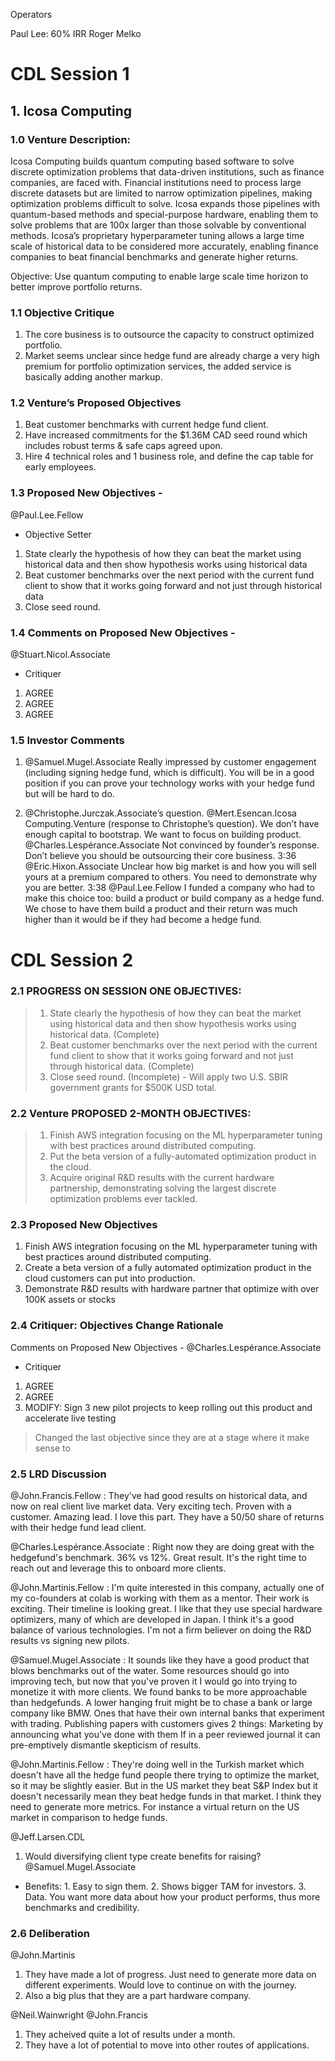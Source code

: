 Operators 

Paul Lee: 60% IRR 
Roger Melko

# CDL Session 1

## 1. Icosa Computing

### 1.0 Venture Description: 
Icosa Computing builds quantum computing based software to solve discrete optimization problems that data-driven institutions, such as finance companies, are faced with. Financial institutions need to process large discrete datasets but are limited to narrow optimization pipelines, making optimization problems difficult to solve. Icosa expands those pipelines with quantum-based methods and special-purpose hardware, enabling them to solve problems that are 100x larger than those solvable by conventional methods. Icosa’s proprietary hyperparameter tuning allows a large time scale of historical data to be considered more accurately, enabling finance companies to beat financial benchmarks and generate higher returns.

Objective: Use quantum computing to enable large scale time horizon to better improve portfolio returns. 

### 1.1 Objective Critique

1. The core business is to outsource the capacity to construct optimized portfolio. 
2. Market seems unclear since hedge fund are already charge a very high premium for portfolio optimization services, the added service is basically adding another markup. 

### 1.2 Venture’s Proposed Objectives
1. Beat customer benchmarks with current hedge fund client.
2. Have increased commitments for the $1.36M CAD seed round which includes robust terms & safe caps agreed upon.
3. Hire 4 technical roles and 1 business role, and define the cap table for early employees.

### 1.3 Proposed New Objectives - 
@Paul.Lee.Fellow
- Objective Setter
1. State clearly the hypothesis of how they can beat the market using historical data and then show hypothesis works using historical data
2. Beat customer benchmarks over the next period with the current fund client to show that it works going forward and not just through historical data
3. Close seed round.

### 1.4 Comments on Proposed New Objectives - 
@Stuart.Nicol.Associate
 - Critiquer
1. AGREE
2. AGREE
3. AGREE

### 1.5 Investor Comments
1. @Samuel.Mugel.Associate
    Really impressed by customer engagement (including signing hedge fund, which is difficult). You will be in a good position if you can prove your technology works with your hedge fund but will be hard to do.

3. @Christophe.Jurczak.Associate’s question.
    @Mert.Esencan.Icosa Computing.Venture
    (response to Christophe’s question). We don’t have enough capital to bootstrap. We want to focus on building product.
    @Charles.Lespérance.Associate
    Not convinced by founder’s response. Don’t believe you should be outsourcing their core business.
    3:36
    @Eric.Hixon.Associate
    Unclear how big market is and how you will sell yours at a premium compared to others. You need to demonstrate why you are better.
    3:38
    @Paul.Lee.Fellow
    I funded a company who had to make this choice too: build a product or build company as a hedge fund. We chose to have them build a product and their return was much higher than it would be if they had become a hedge fund.

# CDL Session 2

### 2.1 PROGRESS ON SESSION ONE OBJECTIVES:
>1. State clearly the hypothesis of how they can beat the market using historical data and then show hypothesis works using historical data. (Complete)
>2. Beat customer benchmarks over the next period with the current fund client to show that it works going forward and not just through historical data. (Complete)
>3. Close seed round. (Incomplete) - Will apply two U.S. SBIR government grants for $500K USD total.

### 2.2 Venture PROPOSED 2-MONTH OBJECTIVES:
>1. Finish AWS integration focusing on the ML hyperparameter tuning with best practices around distributed computing.
>2. Put the beta version of a fully-automated optimization product in the cloud.
>3. Acquire original R&D results with the current hardware partnership, demonstrating solving the largest discrete optimization problems ever tackled.

### 2.3 Proposed New Objectives
1. Finish AWS integration focusing on the ML hyperparameter tuning with best practices around distributed computing.
2. Create a beta version of a fully automated optimization product in the cloud customers can put into production.
3. Demonstrate R&D results with hardware partner that optimize with over 100K assets or stocks

### 2.4 Critiquer: Objectives Change Rationale
Comments on Proposed New Objectives - 
@Charles.Lespérance.Associate
 - Critiquer
1. AGREE
2. AGREE
3. MODIFY: Sign 3 new pilot projects to keep rolling out this product and accelerate live testing

> Changed the last objective since they are at a stage where it make sense to 

### 2.5 LRD Discussion
@John.Francis.Fellow
: They've had good results on historical data, and now on real client live market data. Very exciting tech. Proven with a customer. Amazing lead. I love this part. They have a 50/50 share of returns with their hedge fund lead client.

@Charles.Lespérance.Associate
: Right now they are doing great with the hedgefund's benchmark. 36% vs 12%. Great result. It's the right time to reach out and leverage this to onboard more clients.

@John.Martinis.Fellow
: I'm quite interested in this company, actually one of my co-founders at colab is working with them as a mentor. Their work is exciting. Their timeline is looking great. I like that they use special hardware optimizers, many of which are developed in Japan. I think it's a good balance of various technologies.
I'm not a firm believer on doing the R&D results vs signing new pilots.

@Samuel.Mugel.Associate
: It sounds like they have a good product that blows benchmarks out of the water. Some resources should go into improving tech, but now that you've proven it I would go into trying to monetize it with more clients.
We found banks to be more approachable than hedgefunds. A lower hanging fruit might be to chase a bank or large company like BMW. Ones that have their own internal banks that experiment with trading. Publishing papers with customers gives 2 things:
Marketing by announcing what you've done with them
If in a peer reviewed journal it can pre-emptively dismantle skepticism of results.

@John.Martinis.Fellow
: They're doing well in the Turkish market which doesn't have all the hedge fund people there trying to optimize the market, so it may be slightly easier. But in the US market they beat S&P Index but it doesn't necessarily mean they beat hedge funds in that market. I think they need to generate more metrics. For instance a virtual return on the US market in comparison to hedge funds.

@Jeff.Larsen.CDL
1.  Would diversifying client type create benefits for raising?
@Samuel.Mugel.Associate
- Benefits: 1. Easy to sign them. 2. Shows bigger TAM for investors. 3. Data. You want more data about how your product performs, thus more benchmarks and credibility.

### 2.6 Deliberation

@John.Martinis
1. They have made a lot of progress. Just need to generate more data on different experiments. Would love to continue on with the journey. 
2. Also a big plus that they are a part hardware company. 

@Neil.Wainwright @John.Francis
1. They acheived quite a lot of results under a month. 
2. They have a lot of potential to move into other routes of applications. 